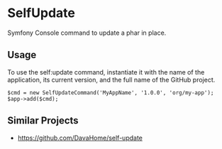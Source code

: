 # SelfUpdate

Symfony Console command to update a phar in place.

## Usage

To use the self:update command, instantiate it with the name of the application,
its current version, and the full name of the GitHub project.
```
$cmd = new SelfUpdateCommand('MyAppName', '1.0.0', 'org/my-app');
$app->add($cmd);
```

## Similar Projects

- https://github.com/DavaHome/self-update
